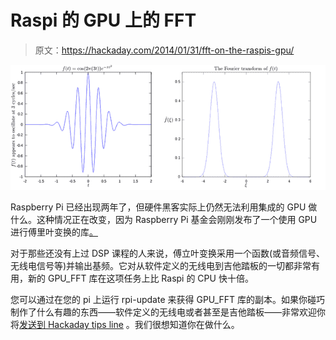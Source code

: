# Raspi 的 GPU 上的 FFT

> 原文：<https://hackaday.com/2014/01/31/fft-on-the-raspis-gpu/>

![fft](img/098cd9f989ea11f08ff630871b3e1f7c.png)

Raspberry Pi 已经出现两年了，但硬件黑客实际上仍然无法利用集成的 GPU 做什么。这种情况正在改变，因为 Raspberry Pi 基金会刚刚发布了一个使用 GPU 进行傅里叶变换的库[。](http://www.raspberrypi.org/archives/5934)

对于那些还没有上过 DSP 课程的人来说，傅立叶变换采用一个函数(或音频信号、无线电信号等)并输出基频。它对从软件定义的无线电到吉他踏板的一切都非常有用，新的 GPU_FFT 库在这项任务上比 Raspi 的 CPU 快十倍。

您可以通过在您的 pi 上运行 rpi-update 来获得 GPU_FFT 库的副本。如果你碰巧制作了什么有趣的东西——软件定义的无线电或者甚至是吉他踏板——非常欢迎你将[发送到 Hackaday tips line](http://hackaday.com/contact-hack-a-day/) 。我们很想知道你在做什么。